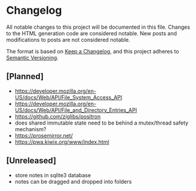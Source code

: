 # Changelog

All notable changes to this project will be documented in this file.
Changes to the HTML generation code are considered notable. New posts and
modifications to posts are not considered notable.

The format is based on [Keep a Changelog](https://keepachangelog.com/en/1.0.0/),
and this project adheres to [Semantic Versioning](https://semver.org/spec/v2.0.0.html).

## [Planned]

- https://developer.mozilla.org/en-US/docs/Web/API/File_System_Access_API
- https://developer.mozilla.org/en-US/docs/Web/API/File_and_Directory_Entries_API
- https://github.com/ziglibs/positron
- does shared immutable state need to be behind a mutex/thread safety mechanism?
- https://prosemirror.net/
- https://pwa.kiwix.org/www/index.html

## [Unreleased]

- store notes in sqlite3 database
- notes can be dragged and dropped into folders
